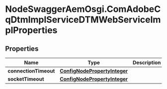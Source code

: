 # NodeSwaggerAemOsgi.ComAdobeCqDtmImplServiceDTMWebServiceImplProperties

## Properties
Name | Type | Description | Notes
------------ | ------------- | ------------- | -------------
**connectionTimeout** | [**ConfigNodePropertyInteger**](ConfigNodePropertyInteger.md) |  | [optional] 
**socketTimeout** | [**ConfigNodePropertyInteger**](ConfigNodePropertyInteger.md) |  | [optional] 


